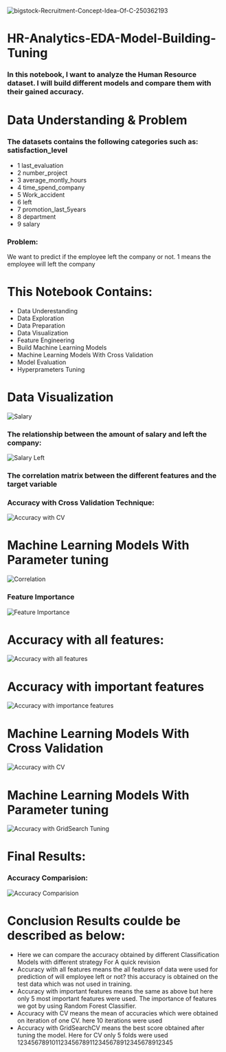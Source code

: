 ![bigstock-Recruitment-Concept-Idea-Of-C-250362193](https://user-images.githubusercontent.com/57557590/108717210-3f8dbc00-7532-11eb-8085-91c52d8d3839.jpg)
# HR-Analytics-EDA-Model-Building-Tuning
### In this notebook, I want to analyze the Human Resource dataset. I will build different models and compare them with their gained accuracy.

# Data Understanding & Problem

### The datasets contains the following categories such as: satisfaction_level
* 1 last_evaluation
* 2 number_project
* 3 average_montly_hours
* 4 time_spend_company
* 5 Work_accident
* 6 left
* 7 promotion_last_5years
* 8 department
* 9 salary
### Problem:
We want to predict if the employee left the company or not. 1 means the employee will left the company

# This Notebook Contains:
* Data Underestanding
* Data Exploration
* Data Preparation
* Data Visualization
* Feature Engineering
* Build Machine Learning Models
* Machine Learning Models With Cross Validation
* Model Evaluation
* Hyperprameters Tuning

# Data Visualization
![Salary](https://user-images.githubusercontent.com/57557590/108720918-a57c4280-7536-11eb-9fd2-1950372d3a23.PNG)
### The relationship between the amount of salary and left the company:
![Salary   Left](https://user-images.githubusercontent.com/57557590/108720923-a6ad6f80-7536-11eb-8ed6-73537f261b8f.PNG)
### The correlation matrix between the different features and the target variable
### Accuracy with Cross Validation Technique:
![Accuracy with CV](https://user-images.githubusercontent.com/57557590/108730071-69e67600-7540-11eb-8293-97f79afb3160.PNG)
# Machine Learning Models With Parameter tuning
![Correlation](https://user-images.githubusercontent.com/57557590/108721400-33f0c400-7537-11eb-9364-9586ed6813f3.PNG)
### Feature Importance
![Feature Importance](https://user-images.githubusercontent.com/57557590/108723508-96e35a80-7539-11eb-82d4-16f06d5f4f24.PNG)
# Accuracy with all features:
![Accuracy with all features](https://user-images.githubusercontent.com/57557590/108726967-47069280-753d-11eb-8a60-8eb476511481.PNG)
# Accuracy with important features
![Accuracy with importance features](https://user-images.githubusercontent.com/57557590/108727517-ea57a780-753d-11eb-9f9c-265e670e330f.PNG)
# Machine Learning Models With Cross Validation
![Accuracy with CV](https://user-images.githubusercontent.com/57557590/108730071-69e67600-7540-11eb-8293-97f79afb3160.PNG)
# Machine Learning Models With Parameter tuning
![Accuracy with GridSearch Tuning](https://user-images.githubusercontent.com/57557590/108731995-6358fe00-7542-11eb-8522-1a1491914095.PNG)
# Final Results:
### Accuracy Comparision:
![Accuracy Comparision](https://user-images.githubusercontent.com/57557590/108746130-29dbbf00-7551-11eb-8b44-7267bef1c983.PNG)

# Conclusion Results coulde be described as below:
* Here we can compare the accuracy obtained by different Classification Models with different strategy
For A quick revision
* Accuracy with all features means the all features of data were used for prediction of will employee left or not? this accuracy is obtained on the test data which was not used in training.
* Accuracy with important features means the same as above but here only 5 most important features were used. The importance of features we got by using Random Forest Classifier.
* Accuracy with CV means the mean of accuracies which were obtained on iteration of one CV. here 10 iterations were used
* Accuracy with GridSearchCV means the best score obtained after tuning the model. Here for CV only 5 folds were used
123456789101123456789112345678912345678912345
